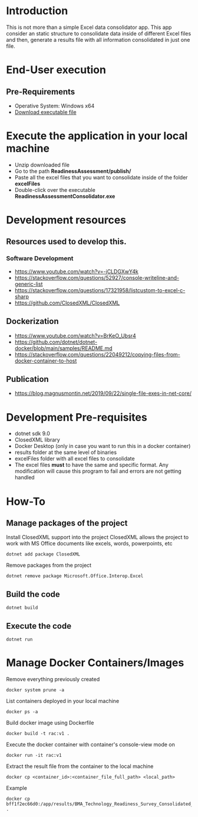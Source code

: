 # Introduction
This is not more than a simple Excel data consolidator app. This app consider an static structure to consolidate data inside of different Excel files and then, generate a results file with all information consolidated in just one file. 

# End-User execution
## Pre-Requirements
* Operative System: Windows x64
* [Download executable file](https://mysite.bhpbilliton.com/:u:/g/personal/fabian_arenas_bhp_com/EfbsGopFDg5NhpwspIO6zXEBYIIjiQWWOxD9Kf_ZC9Weug?e=3rDwEH)
 
# Execute the application in your local machine
* Unzip downloaded file
* Go to the path **ReadinessAssessment/publish/**
* Paste all the excel files that you want to consolidate inside of the folder **excelFiles**
* Double-click over the executable **ReadinessAssessmentConsolidator.exe**

# Development resources
## Resources used to develop this.
### Software Development
* https://www.youtube.com/watch?v=-jCLDGXwY4k
* https://stackoverflow.com/questions/52927/console-writeline-and-generic-list
* https://stackoverflow.com/questions/17321958/listcustom-to-excel-c-sharp
* https://github.com/ClosedXML/ClosedXML

## Dockerization
* https://www.youtube.com/watch?v=BrKeO_Ubsr4
* https://github.com/dotnet/dotnet-docker/blob/main/samples/README.md
* https://stackoverflow.com/questions/22049212/copying-files-from-docker-container-to-host

## Publication
* https://blog.magnusmontin.net/2019/09/22/single-file-exes-in-net-core/

# Development Pre-requisites
* dotnet sdk 9.0
* ClosedXML library
* Docker Desktop (only in case you want to run this in a docker container)
* results folder at the same level of binaries
* excelFiles folder with all excel files to consolidate
* The excel files **must** to have the same and specific format. Any modification will cause this program to fail and errors are not getting handled

# How-To
## Manage packages of the project
Install ClosedXML support into the project
ClosedXML allows the project to work with MS Office documents like excels, words, powerpoints, etc

````
dotnet add package ClosedXML
````

Remove packages from the project
`````
dotnet remove package Microsoft.Office.Interop.Excel
`````

## Build the code
`````
dotnet build
`````

## Execute the code
`````
dotnet run
`````

# Manage Docker Containers/Images 
Remove everything previously created
`````
docker system prune -a
`````

List containers deployed in your local machine
`````
docker ps -a
`````

Build docker image using Dockerfile
`````
docker build -t rac:v1 .
`````
Execute the docker container with container's console-view mode on
`````
docker run -it rac:v1
`````
Extract the result file from the container to the local machine
`````
docker cp <container_id>:<container_file_full_path> <local_path>
`````
Example
`````
docker cp bff1f2ec66d0:/app/results/BMA_Technology_Readiness_Survey_Consolidated_20250422_185657.xlsx . 
`````